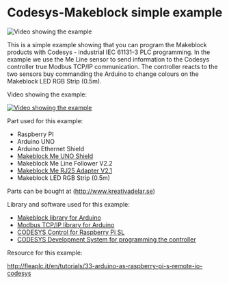 # Codesys-Makeblock simple example

![Video showing the example](http://az61094.vo.msecnd.net/img/09/f7bdbcd1-116a-429a-a03b-3eb54e0b40b5/940/528)

This is a simple example showing that you can program the Makeblock products with Codesys - industrial IEC 61131-3 PLC programming.
In the example we use the Me Line sensor to send information to the Codesys controller true Modbus TCP/IP communication. The controller reacts to the two sensors buy commanding the Arduino to change colours on the Makeblock LED RGB Strip (0.5m).

Video showing the example:

[![Video showing the example](http://img.youtube.com/vi/DzWtronhluM/0.jpg)](http://youtu.be/DzWtronhluM)

Part used for this example:
+	Raspberry PI 
+	Arduino UNO
+	Arduino Ethernet Shield
+	[Makeblock Me UNO Shield](http://www.kreativadelar.se/shop/product/me-uno-shield?tm=produkter) 
+	Makeblock Me Line Follower V2.2
+	[Makeblock Me RJ25 Adapter V2.1](http://www.kreativadelar.se/shop/product/me-rj25-adapter-v21?tm=produkter)
+	Makeblock LED RGB Strip (0.5m)

Parts can be bought at (http://www.kreativadelar.se)

Library and software used for this example:
+ [Makeblock library for Arduino](https://github.com/Makeblock-official/Makeblock-Library)
+	[Modbus TCP/IP library for Arduino](https://code.google.com/p/mudbus/downloads/list)
+	[CODESYS Control for Raspberry Pi SL](http://store.codesys.com/codesys-control-for-raspberry-pi-sl.html)
+	[CODESYS Development System for programming the controller](http://store.codesys.com/codesys.html)  

Resource for this example:

http://fleaplc.it/en/tutorials/33-arduino-as-raspberry-pi-s-remote-io-codesys
